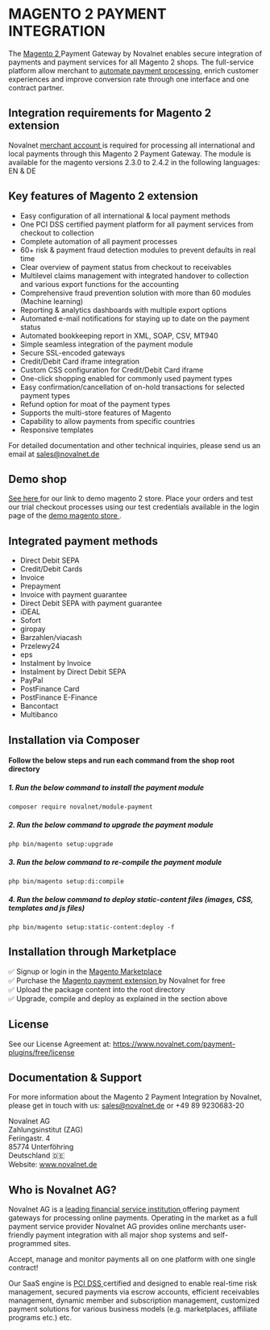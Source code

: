 # MAGENTO 2 PAYMENT INTEGRATION
The <a href="https://www.novalnet.com/modul/magento-2-payment">Magento 2 </a> Payment Gateway by Novalnet enables secure integration of payments and payment services for all Magento 2 shops. The full-service platform allow merchant to <a href="https://www.novalnet.de/produkte"> automate payment processing</a>, enrich customer experiences and improve conversion rate through one interface and one contract partner.

## Integration requirements for Magento 2 extension
Novalnet <a href="https://www.novalnet.de/"> merchant account </a> is required for processing all international and local payments through this Magento 2 Payment Gateway. The module is available for the magento versions 2.3.0 to 2.4.2 in the following languages: EN & DE

## Key features of Magento 2 extension
-	Easy configuration of all international & local payment methods
- One PCI DSS certified payment platform for all payment services from checkout to collection
-	Complete automation of all payment processes
-	60+ risk & payment fraud detection modules to prevent defaults in real time 
-	Clear overview of payment status from checkout to receivables
-	Multilevel claims management with integrated handover to collection and various export functions for the accounting
-	Comprehensive fraud prevention solution with more than 60 modules (Machine learning) 
-	Reporting & analytics dashboards with multiple export options
-	Automated e-mail notifications for staying up to date on the payment status
-	Automated bookkeeping report in XML, SOAP, CSV, MT940
-	Simple seamless integration of the payment module
-	Secure SSL-encoded gateways
-	Credit/Debit Card iframe integration
-	Custom CSS configuration for Credit/Debit Card iframe
-	One-click shopping enabled for commonly used payment types
- Easy confirmation/cancellation of on-hold transactions for selected payment types
- Refund option for moat of the payment types
- Supports the multi-store features of Magento
- Capability to allow payments from specific countries
-	Responsive templates	

For detailed documentation and other technical inquiries, please send us an email at <a href="mailto:sales@novalnet.de"> sales@novalnet.de </a>

## Demo shop

<a href="https://www.novalnet.de/modul/magento-2-payment/"> See here </a> for our link to demo magento 2 store. Place your orders and test our trial checkout processes using our test credentials available in the login page of the <a href="https://magento2.novalnet.de/"> demo magento store </a>.

## Integrated payment methods
-	Direct Debit SEPA
-	Credit/Debit Cards 
-	Invoice 
-	Prepayment
-	Invoice with payment guarantee
- Direct Debit SEPA with payment guarantee
-	iDEAL
-	Sofort
-	giropay
-	Barzahlen/viacash
-	Przelewy24
-	eps
-	Instalment by Invoice
-	Instalment by Direct Debit SEPA
-	PayPal
- PostFinance Card
- PostFinance E-Finance
- Bancontact
- Multibanco

## Installation via Composer

#### Follow the below steps and run each command from the shop root directory
 ##### 1. Run the below command to install the payment module
 ```
 composer require novalnet/module-payment
 ```
 ##### 2. Run the below command to upgrade the payment module
 ```
 php bin/magento setup:upgrade
 ```
 ##### 3. Run the below command to re-compile the payment module
 ```
 php bin/magento setup:di:compile
 ```
 ##### 4. Run the below command to deploy static-content files (images, CSS, templates and js files)
 ```
 php bin/magento setup:static-content:deploy -f
 ```
 
 ## Installation through Marketplace
 ✅ Signup or login in the <a href="https://marketplace.magento.com/"> Magento Marketplace </a> </br>
 ✅ Purchase the <a href="https://marketplace.magento.com/novalnet-module-payment.html"> Magento payment extension </a> by Novalnet for free<br>
 ✅ Upload the package content into the root directory<br>
 ✅ Upgrade, compile and deploy as explained in the section above<br>


## License  
See our License Agreement at: https://www.novalnet.com/payment-plugins/free/license

## Documentation & Support
For more information about the Magento 2 Payment Integration by Novalnet, please get in touch with us: <a href="mailto:sales@novalnet.de"> sales@novalnet.de </a> or +49 89 9230683-20<br>

Novalnet AG<br>
Zahlungsinstitut (ZAG)<br>
Feringastr. 4<br>
85774 Unterföhring<br>
Deutschland :de: <br>
Website: www.novalnet.de 

## Who is Novalnet AG?
<p>Novalnet AG is a <a href="https://www.novalnet.de/zahlungsinstitut"> leading financial service institution </a> offering payment gateways for processing online payments. Operating in the market as a full payment service provider Novalnet AG provides online merchants user-friendly payment integration with all major shop systems and self-programmed sites.</p> 
<p>Accept, manage and monitor payments all on one platform with one single contract!</p>
<p>Our SaaS engine is <a href="https://www.novalnet.de/pci-dss-zertifizierung"> PCI DSS </a> certified and designed to enable real-time risk management, secured payments via escrow accounts, efficient receivables management, dynamic member and subscription management, customized payment solutions for various business models (e.g. marketplaces, affiliate programs etc.) etc.</p>
